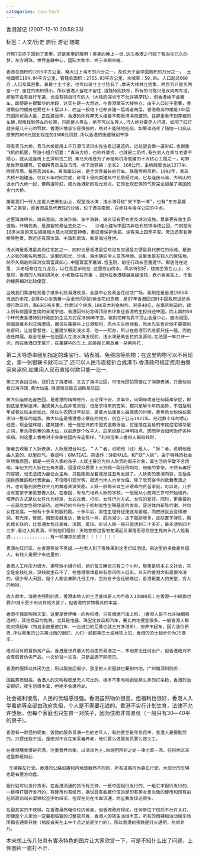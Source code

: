 ```yaml
---
categories: non-tech
---
```

香港游记 (2007-12-10 20:58:33) 

标签：人文/历史 旅行 游记 随笔    



    行程7天终于回到了家里，还是家里舒服啊！美美的睡上一觉.这次香港之行圆了我向往已久的梦，东方明珠，世界金融中心，国际大都市，终于亲眼目睹.

    香港总面积约1095平方公里，略大过上海市的六分之一，及仅大于全中国面积的万分之一。 土地面积1104.04平方公里，管辖总面积：2755.03平方公里，水域率：59.9%。人口超过660万.人口及其密集，真是寸土寸金，也可以说寸土寸钻石了.摩天大楼林立密集，两百万只能买两室一厅.居住的面积很小，所以香港人留吃不留住.道路特别狭窄，所有的马路只是双向两车道，那里不设有自行车道，也没有骑自行车的人（大陆的深圳市不允许骑摩托），但香港绝不会塞车，即使是在很繁华的地段，这实在是一大奇迹。在香港摩天大楼林立，由于人口过于密集，香港最低的楼房也要在五十层以上，而且一般地下也都会建一层或者两层，香港最高的楼是108层的国际贸易大厦，正在建设中，香港的所有摩天大楼基本都是填海而建的。在那里看不到穿梭的车辆.很难找到停车的位置，只能是人等车，绝不可以车等人.行人绝对要走人行道，如闯了红灯就会是几千元的罚款，香港环境意识是很强的，绝对不能随地吐痰，如果谁违背了随地一口痰从原来的600元提到现在的1500元罚款.所以香港的街道特别干净.

    观看青马大桥，青马大桥是用上千万港币请风水先生看过建造的，远处望去像一道彩虹.也很像飞机的机翼，导游小姐介绍着：“青马大桥，也称外婆桥，也就是二奶桥.有些男人在家与老婆不顺心，就从这座桥上去深圳找二奶.青马大桥是为了赤蜡角机场而建的十大核心工程之一，可算是世界级建筑，它横跨青衣岛及马湾，桥下是铁路；全长2，160公尺，主桥跨度也达1377米，两座吊塔，每座高206米，离海面62米，是全世界最长的行车、铁路两用吊桥。1992年，青马大桥开始建造，仅以五年时间完成，称得上是同类建筑中花最短时间。它与连接马湾、大屿山的汲水门大桥一起，像两道彩虹，成为香港新的观光景点。它的壮观宏伟的气势完全超越了美国的金门大桥。

    接着我们一行人坐着大巴来到山上，观望浅水湾；浅水湾号称“天下第一湾”，也有“东方夏威夷”之美誉，是香港最具代表性的沙滩，位于港岛南部，在赤柱与海洋公园的中点。

    这里海滩绵长，滩床宽阔，水清沙细，波平浪静，滩区设有更衣室及淋浴设施，夏季更有救生员值勤，环境优美，是游客的最佳去处之一。  沙滩上建有中国古典色彩的镇海楼公园，门前塑有10多米高的天后娘娘和大慈大悲观音神像，象征着保护渔民、泳客海上四季平安。旁边还有长寿桥等胜景，附近还有深水湾、中湾和南湾，都是海浴胜地。

    浅水湾是香港最高尚住宅区之一，同时也是香港最受欢迎及交通最方便最具代表性的泳滩，是游人必到的著名风景区。这里的阳光、沙滩、海水确实令人意荡神驰。这里也是有钱人的居住地，前不久病逝的亚洲女首富龚如心.中国首富李嘉诚.包玉刚，前任行政长官董建华。都居住在这里. 大老板都住在九龙岛，以住高显示地位.这里依山傍水，风水特别好，楼房坐落在山上，水是财，香港的人特别讲风水.小老板住在市里 ，因为在香港楼越高越值钱，表示高高在上，市里的楼房相对比较便宜.

    当晚我们乘游轮观看了维多利亚海港夜景，会展中心及紫金花纪念广场，紫荆花是香港1965年当选的市花.会展中心坐落着一朵金光闪闪的紫金花纪念碑，是97年香港回归时中国政府送给香港行政区的，高6米5吨多重，代表56个民族.18K意大利金制作，耗资48亿，在南京制造的，碑上刻有前国家主席的亲笔字迹。香港回归纪念碑顶部白环象征香港的主权归还中国，而上面的50个环代表香港特别行政区的生活方式保持50年不变。紫荆花碑背靠平顶山会展中心，面向祖国，侧面是维多利亚海港湾，据说在董建华上任港都时，风水先生给他看，风水先生告诉他不要搬到总督府，让给警督住，让董建华搬到浅水湾，他一一照办，所以在香港历代总督只任一届，而他连任两届。紫金花是一位法国人在浅水湾发现的，浅水湾是紫金花的发源地.在法国一年只开一次，而在香港四季常开，在董建华的车上,前排座长期放着一朵紫荆花.

   第二天导游率团到指定的珠宝行、钻表城、免税店等购物；在这里购物可以不用现金，拿一张银联卡就可以了.还可以人民币直接折合成港币.香港政府规定费用由商家来承担.如果用人民币直接付款只能一比一.

    第三天自由活动，我们去了海港城，又去了海洋公园，可惜光顾拍照错过了海豚表演，只是匆匆看过海洋馆.黄大仙庙.很遗憾没能去迪斯尼乐园.

    黄大仙庙原名啬色园，是香港的精神寄托，无论保平安，求事业，问姻缘或者任何疑难杂症，都到这里求解迷津。据说黄大仙庙非常灵验，但是求得来的签果，都只是解今年的运势，不包括明年或者以后永远如此。所以在农历过年前后，是黄大仙庙香火最鼎盛的时候，善男信女纷纷前来求问一整年的运势。黄大仙庙是香港香火最旺的地方，创立于公元1921年，经过数十年的悉心经营，现金璧辉煌，建筑雄伟，是一座宏伟的中国式道教寺庙，它座落在高耸的市民住宅和华厦之间，里头所供奉的黄大仙，以前原是个牧羊人，后来经路过神明指点，因而学会如何治疗各种疾病。到这里上香绝对不会象在国内寺庙那样，“利用信奉上香的人骗取钱财.

    接着去观看了人妖表演，人妖是港台叫法。＂人＂者，说明他（还）是人，＂妖＂者，说明他是由人变的，妖里妖气。泰语叫：GRATEAI。英语作：SHEMALE。和“妖”人妖”。由于特殊的社会环境和原因，都是一些穷人家的孩子.人妖主要沦为供人欣赏的取乐对象，其生活的辛酸不言而喻。年纪大的人妖往丑角发展，逗逗观众要靠上天赏赐一副比例均匀、细瘦的骨架，不然有再好的容貌，也无法成为最佳女主角，只能跑跑龙套或是往丑角发展了。人妖秀的表演内容，含括各国民族舞蹈和代表歌曲，不仅吸引观光客，就连当地人也常光临。除了欣赏豪华的歌舞表演之外，也可看到姿色较平凡的舞者表演笑剧。人妖一般都来自生计艰难的贫苦家庭，可以说，几乎没有富家子弟愿意做人妖。在泰国，有专门培养人妖的学校。一般是从小孩两三岁时开始培养。培养的方式是以女性化为标准，女式衣着、打扮、女性行为方式、女性的爱好。同时，更重要的一点是吃女性荷尔蒙药。这种药的作用在于抑制男性生殖器官的发育，促进体内新陈代谢，并向女性发展。一般有十多年的服药期。十多年后，男性生理特征便逐渐萎缩，而皮肤就会变得细润，有光泽，臀部、胸部会越发达，像女性一样，肌肉减少，皮下脂肪增多，皮肤富于弹性，胸乳增长快的，比普通女性还高耸、浑圆、挺拔。听说人妖一般只能活到三十多岁，最多活到四十二岁.看过人妖表演，听到他们唱到：天地悠悠过客匆匆潮起又潮落恩恩怨怨生死白头几人能看透...............有一种凄凉的感觉！！！！！！！

    表演在红灯区，在香港笑贫不笑娼.一些男人到了夜晚来到这里灯红酒绿，来这里的多数是外国人，有钱人是很少来这里的.

    香港人工作压力很大，据导游小姐介绍，她们每天睡觉只有三个小时，那里是资本主义社会，完全是金钱社会，没钱就生存不了，在香港很难看到有悠闲的人逛街，白天的香港大街是很冷清的，很少有人闲逛，每个人都会兼职几份工作，否则日子会比较难过，香港是富人的天堂，穷人的地狱.

    收入颇丰，消费也特别的高，香港本地人的生活底线是人均月收入13000元；在香港一小碗面也要20港币更不用说其他大餐了，但香港的货物极其的丰富，

    香港不愧是购物天堂，这里是世界唯一的免税港，只有烟酒汽油上税.（香港人是不允许抽烟喝酒的），其他商品均免税，尤其是电器、珠宝化妆品和汽车，要比内地便宜很多。一般香港人都能买得起车（而且全部是进口车，一台进口的尼桑也就三万多港币），但养不起车，因为油价昂贵.所以那里的公共事业搞的很好，人们一般都乘巴士或地铁上班，香港的的士起步价为25港币.

    绝对没有假冒伪劣产品。香港是世界最大的自由贸易港之一，本地并无任何出产，但香港绝对不会有假冒伪劣产品，一文价钱一文货，只是品牌不同而已。

    香港的服饰以休闲为主，所以服装店很少，那里的人买服装也要到内地，广州和深圳购买.

    国民素质很高。香港人的文明程度是无人可比的，根本不象电视剧里那么多的打杀抢，香港的治安很好，夜生活很丰富，但绝不会遭抢劫。

   社会福利很高，人民的优越感很强。香港虽然物价很高，但福利也很好，香港人入学看病等全部由政府负担，个人是不需要花钱的。香港不实行计划生育，法律不允许堕胎，但每个家庭也只生育一对孩子，因为住房非常紧张（一般只有30―40平的房子）。

    香港有一奇怪的现象，饭馆的服务员清一色的老年人，有的甚至是年愈花甲。香港人是很勤劳的，只要还能干活，是绝对不会在家呆着养老，他们要么做服务员要么做义工。

    在香港膳食很讲究汤，注重营养均衡，以清淡为主.旅游团所到之处一律七菜一汤，任何地区来这里都是如此.

     车辆靠左行驶。香港的公路设置和内地是截然不同的，所有道路均为靠左行驶，大部分的车辆也是右置方向盘。

    银行就可以发行货币。在香港流通的货币有三种，一是中国银行发行的、一是汇丰银行发行的、一是喳打银行发行的，有硬币也有纸币，据说具有收藏价值的是印有英女皇头像的硬币和印有前任财政司司长梁锦松签字的纸币，但现在仍在市面流通，而且我发现还很多。

    名副其实的不夜城。在香港虽然电价较内地高，但香港政府规定，任何单位下班后不允许关灯，即便是个人家也一定要把临窗的灯整夜开着，香港人的夜生活很丰富，所有的商铺和活动娱乐场所都会通宵开放（相反白天在上午十点之前是关门的），所以香港的夜晚是灯火通明，热闹非凡。

   本来想上传几张具有香港特色的图片让大家欣赏一下，可是不知什么出了问题，上传图片一直打不开.

 

 
